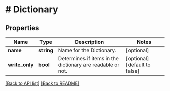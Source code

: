 # # Dictionary

## Properties

Name | Type | Description | Notes
------------ | ------------- | ------------- | -------------
**name** | **string** | Name for the Dictionary. | [optional]
**write_only** | **bool** | Determines if items in the dictionary are readable or not. | [optional] [default to false]

[[Back to API list]](../../README.md#endpoints) [[Back to README]](../../README.md)
